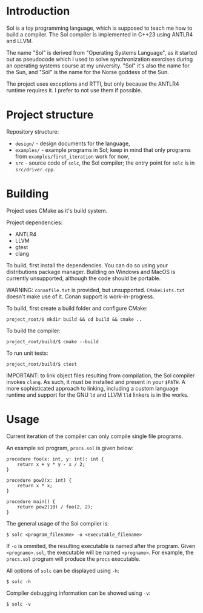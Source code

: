 # Introduction

Sol is a toy programming language, which is supposed to teach me how to build
a compiler. The Sol compiler is implemented in C++23 using ANTLR4 and LLVM.

The name "Sol" is derived from "Operating Systems Language", as it started out
as pseudocode which I used to solve synchronization exercises during an
operating systems course at my university. "Sol" it's also the name for the Sun,
and "Sól" is the name for the Norse goddess of the Sun.

The project uses exceptions and RTTI, but only because the ANTLR4 runtime
requires it. I prefer to not use them if possible.

# Project structure

Repository structure:

- `design/` - design documents for the language,
- `examples/` - example programs in Sol; keep in mind that only programs from
   `examples/first_iteration` work for now,
- `src` - source code of `solc`, the Sol compiler; the entry point for `solc` is
  in `src/driver.cpp`.

# Building

Project uses CMake as it's build system.

Project dependencies:

- ANTLR4
- LLVM
- gtest
- clang

To build, first install the dependencies. You can do so using your distributions
package manager. Building on Windows and MacOS is currently unsupported,
although the code should be portable.

WARNING: `conanfile.txt` is provided, but unsupported. `CMakeLists.txt` doesn't
make use of it. Conan support is work-in-progress.


To build, first create a build folder and configure CMake:

```
project_root/$ mkdir build && cd build && cmake ..
```

To build the compiler:

```
project_root/build/$ cmake --build
```

To run unit tests:

```
project_root/build/$ ctest
```

IMPORTANT: to link object files resulting from compilation, the Sol compiler
invokes `clang`. As such, it must be installed and present in your `$PATH`. A
more sophisticated approach to linking, including a custom language runtime and
support for the GNU `ld` and LLVM `lld` linkers is in the works.

# Usage

Current iteration of the compiler can only compile single file programs.

An example sol program, `procs.sol` is given below:

```
procedure foo(x: int, y: int): int {
	return x + y * y - x / 2;
}

procedure pow2(x: int) {
	return x * x;
}

procedure main() {
	return pow2(10) / foo(2, 2);
}
```

The general usage of the Sol compiler is:

```
$ solc <program_filename> -o <executable_filename>
```

If `-o` is ommited, the resulting executable is named after the program.
Given `<progname>.sol`, the executable will be named `<progname>`. For
example, the `procs.sol` program will produce the `procs` executable.

All options of `solc` can be displayed using `-h`:
```
$ solc -h
```

Compiler debugging information can be showed using `-v`:
```
$ solc -v
```
